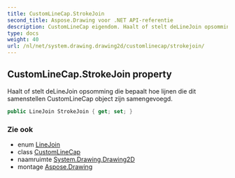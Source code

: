 ```yaml
---
title: CustomLineCap.StrokeJoin
second_title: Aspose.Drawing voor .NET API-referentie
description: CustomLineCap eigendom. Haalt of stelt deLineJoin opsomming die bepaalt hoe lijnen die dit samenstellen CustomLineCap object zijn samengevoegd.
type: docs
weight: 40
url: /nl/net/system.drawing.drawing2d/customlinecap/strokejoin/
---
```

## CustomLineCap.StrokeJoin property

Haalt of stelt deLineJoin opsomming die bepaalt hoe lijnen die dit samenstellen CustomLineCap object zijn samengevoegd.

```csharp
public LineJoin StrokeJoin { get; set; }
```

### Zie ook

* enum [LineJoin](../../linejoin/)
* class [CustomLineCap](../)
* naamruimte [System.Drawing.Drawing2D](../../customlinecap/)
* montage [Aspose.Drawing](../../../)


